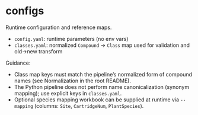 # configs

Runtime configuration and reference maps.

- `config.yaml`: runtime parameters (no env vars)
- `classes.yaml`: normalized `Compound` -> `Class` map used for validation and old->new transform

Guidance:

- Class map keys must match the pipeline’s normalized form of compound names (see Normalization in the root README).
- The Python pipeline does not perform name canonicalization (synonym mapping); use explicit keys in `classes.yaml`.
- Optional species mapping workbook can be supplied at runtime via `--mapping` (columns: `Site`, `CartridgeNum`, `PlantSpecies`).

